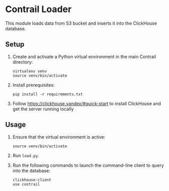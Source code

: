 # Contrail Loader

This module loads data from S3 bucket and inserts it into the ClickHouse database. 

## Setup

1. Create and activate a Python virtual environment in the main Contrail directory:

    ```shell
    virtualenv venv
    source venv/bin/activate
    ``` 

2. Install prerequisites:

    ```shell
    pip install -r requirements.txt
    ```
3. Follow https://clickhouse.yandex/#quick-start to install ClickHouse and get the server running locally


## Usage

1. Ensure that the virtual environment is active:

    ```shell
    source venv/bin/activate
    ``` 

2. Run `load.py`. 

3. Run the following commands to launch the command-line client to query into the database:

    ```shell
    clickhouse-client
    use contrail
    ```
